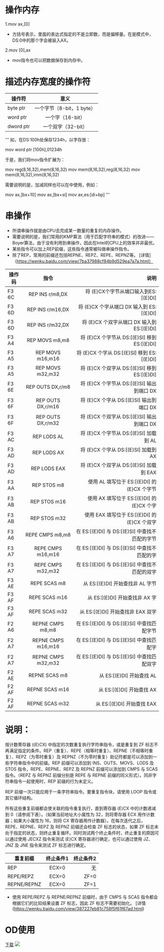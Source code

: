 # 操作内存
1.mov ax,[0]
- 方括号表示，里面的表达式指定的不是立即数，而是偏移量。在是模式中，DS:0中的那个字会被装入AX。

2.mov [0],ax
- mov指令也可以把数据保存到内存中。

# 描述内存宽度的操作符
| 操作符        | 意义                     | 
| ------------- |:-----------------------:|
| byte ptr      | 一个字节（8-bit，1 byte） |
| word ptr      | 一个字（16-bit）         |
| dword ptr     | 一个双字（32-bit）       |

'''
如，在DS:100h处保存1234h，以字存放：

mov word ptr [100h],01234h

于是，我们将mov指令扩展为：

mov reg(8,16,32),mem(8,16,32)
mov mem(8,16,32),reg(8,16,32)
mov mem(8,16,32),imm(8,16,32)

需要说明的是，加减同样也可以在[](取地址操作)中使用，例如：

mov ax,[bx+10]
mov ax,[bx+si]
mov ax,es:[di+bp]
'''

# 串操作
- 所谓串操作就是由CPU去完成某一数量的重复的内存操作。
- 需要说明的是，我们常用的KMP算法（用于匹配字符串的模式）的改进——Boyer算法，由于没有利用到串操作，因此在Intel的CPU上的效率并非最优。
- 某些指令可以加上REP前缀，这些指令通常被叫做串操作指令。
- 除了REP，常用的前缀还包括REPNE、REPZ、REPE、REPNZ等。
[详情]（https://wenku.baidu.com/view/7ba37988cf84b9d529ea7a7a.html）

|操作码	|指令	                  |说明                                          |
|-------|:---------------------:|--------------------------------------------:|
|F3 6C	|REP INS r/m8,DX	      |将 (E)CX个字节从端口输入到ES:[(E)DI]           |
|F3 6D	|REP INS r/m16,DX	      |将 (E)CX 个字从端口 DX 输入到 ES:[(E)DI]       |
|F3 6D	|REP INS r/m32,DX	      |将 (E)CX 个双字从端口 DX 输入到 ES:[(E)DI]     |
|F3 A4	|REP MOVS m8,m8	        |将 (E)CX 个字节从 DS:[(E)SI] 移到 ES:[(E)DI]   |
|F3 A5	|REP MOVS m16,m16	      |将 (E)CX 个字从 DS:[(E)SI] 移到 ES:[(E)DI]     |
|F3 A5	|REP MOVS m32,m32	      |将 (E)CX 个双字从 DS:[(E)SI] 移到 ES:[(E)DI]   |
|F3 6E	|REP OUTS DX,r/m8	      |将 (E)CX 个字节从 DS:[(E)SI] 输出到端口 DX     |
|F3 6F	|REP OUTS DX,r/m16	    |将 (E)CX 个字从 DS:[(E)SI] 输出到端口 DX       |
|F3 6F	|REP OUTS DX,r/m32	    |将 (E)CX 个双字从 DS:[(E)SI] 输出到端口 DX     |
|F3 AC	|REP LODS AL	          |将 (E)CX 个字节从 DS:[(E)SI] 加载到 AL         |
|F3 AD	|REP LODS AX	          |将 (E)CX 个字从 DS:[(E)SI] 加载到 AX           |
|F3 AD	|REP LODS EAX	          |将 (E)CX 个双字从 DS:[(E)SI] 加载到 EAX        |
|F3 AA	|REP STOS m8	          |使用 AL 填写位于 ES:[(E)DI] 的 (E)CX 个字节    |
|F3 AB	|REP STOS m16	          |使用 AX 填写位于 ES:[(E)DI] 的 (E)CX 个字      |
|F3 AB	|REP STOS m32	          |使用 EAX 填写位于 ES:[(E)DI] 的 (E)CX 个双字   |
|F3 A6	|REPE CMPS m8,m8	      |在 ES:[(E)DI] 与 DS:[(E)SI] 中查找不匹配的字节 |
|F3 A7	|REPE CMPS m16,m16	    |在 ES:[(E)DI] 与 DS:[(E)SI] 中查找不匹配的字   |
|F3 A7	|REPE CMPS m32,m32	    |在 ES:[(E)DI] 与 DS:[(E)SI] 中查找不匹配的双字 |
|F3 AE	|REPE SCAS m8	          |从 ES:[(E)DI] 开始查找非 AL 字节               |
|F3 AF	|REPE SCAS m16	        |从 ES:[(E)DI] 开始查找非 AX 字                 |
|F3 AF	|REPE SCAS m32	        |从 ES:[(E)DI] 开始查找非 EAX 双字              |
|F2 A6	|REPNE CMPS m8,m8	      |在 ES:[(E)DI] 与 DS:[(E)SI] 中查找匹配字节     |
|F2 A7	|REPNE CMPS m16,m16	    |在 ES:[(E)DI] 与 DS:[(E)SI] 中查找匹配字       |
|F2 A7	|REPNE CMPS m32,m32	    |在 ES:[(E)DI] 与 DS:[(E)SI] 中查找匹配双字     |
|F2 AE	|REPNE SCAS m8	        |从 ES:[(E)DI] 开始查找 AL                      |
|F2 AF	|REPNE SCAS m16	        |从 ES:[(E)DI] 开始查找 AX                      |
|F2 AF	|REPNE SCAS m32	        |从 ES:[(E)DI] 开始查找 EAX                     |


# 说明：
按计数寄存器 ((E)CX) 中指定的次数重复执行字符串指令，或是重复到 ZF 标志不再满足指定的条件。REP（重复）、REPE（相等时重复）、REPNE（不相等时重复）、REPZ（为零时重复）及 REPNZ（不为零时重复）助记符都是可以添加到一些字符串指令中的前缀。REP 前缀可以添加到 INS、OUTS、MOVS、LODS 及 STOS 指令，REPE、REPNE、REPZ 及 REPNZ 前缀可以添加到 CMPS 与 SCAS 指令。（REPZ 与 REPNZ 前缀分别是 REPE 与 REPNE 前缀的同义形式）。同非字符串指令一起使用时，REP 前缀的行为未定义。

REP 前缀一次只能应用于一条字符串指令。要重复指令块，请使用 LOOP 指令或其它循环结构。

所有这些重复前缀都会使关联的指令重复执行，直到寄存器 (E)CX 中的计数递减到 0（请参阅下表）。（如果当前地址大小属性为 32，则将寄存器 ECX 用作计数器；如果大小属性为 16，则将 CX 寄存器用作计数器）。在每次迭代之后，REPE、REPNE、REPZ 及 REPNZ 前缀还会检查 ZF 标志的状态，如果 ZF 标志未处于指定的状态，则终止重复循环。同时测试两个终止条件时，终止重复的原因可以通过使用 JECXZ 指令来测试 (E)CX 寄存器进行确定，也可以通过使用 JZ、JNZ 及 JNE 指令来测试 ZF 标志进行确定。

|重复前缀	       |终止条件1	      |终止条件2|
|---------------|:-------------:|-------:|
|REP	          |ECX=0	        |无      |
|REPE/REPZ	    |ECX=0	        |ZF=0    |
|REPNE/REPNZ	  |ECX=0	        |ZF=1    |

- 使用 REPE/REPZ 与 REPNE/REPNZ 前缀时，由于 CMPS 与 SCAS 指令都会根据它们的比较结果设置 ZF 标志，因此 ZF 标志不需要初始化。
[详情(https://wenku.baidu.com/view/387227eb81c758f5f61f67ad.html)

# OD使用
[下载](http://www.33lc.com/soft/76628.html)
![](https://github.com/clm136526/ctf_web/blob/master/src/%E5%BE%AE%E4%BF%A1%E5%9B%BE%E7%89%87_20171129211039.png?raw=true)
